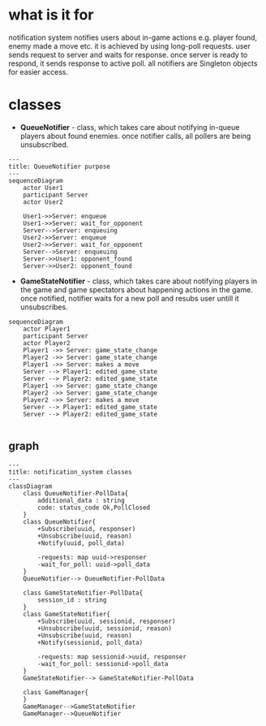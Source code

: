 # what is it for
notification system notifies users about in-game actions e.g. player found, enemy made a move etc.
it is achieved by using long-poll requests. user sends request to server and waits for response. once server is ready to respond, it sends response to active poll.
all notifiers are Singleton objects for easier access.
# classes
* **QueueNotifier** - class, which takes care about notifying in-queue players about found enemies. once notifier calls, all pollers are being unsubscribed.
```mermaid
---
title: QueueNotifier purpose
---
sequenceDiagram
	actor User1
	participant Server
	actor User2
	
	User1->>Server: enqueue
	User1->>Server: wait_for_opponent
	Server-->Server: enqueuing
	User2->>Server: enqueue
	User2->>Server: wait_for_opponent
	Server-->Server: enqueuing
	Server->>User1: opponent_found
	Server->>User2: opponent_found

```
* **GameStateNotifier** - class, which takes care about notifying players in the game and game spectators about happening actions in the game. once notified, notifier waits for a new poll and resubs user untill it unsubscribes.
```mermaid
sequenceDiagram
	actor Player1
	participant Server
	actor Player2
	Player1 ->> Server: game_state_change
	Player2 ->> Server: game_state_change
	Player1 ->> Server: makes a move
	Server --> Player1: edited_game_state
	Server --> Player2: edited_game_state
	Player1 ->> Server: game_state_change
	Player2 ->> Server: game_state_change
	Player2 ->> Server: makes a move
	Server --> Player1: edited_game_state
	Server --> Player2: edited_game_state
	
```

## graph
```mermaid
---
title: notification_system classes
---
classDiagram
	class QueueNotifier-PollData{
		additional_data : string
		code: status_code Ok,PollClosed
	}
	class QueueNotifier{
		+Subscribe(uuid, responser)
		+Unsubscribe(uuid, reason)
		+Notify(uuid, poll_data)

		-requests: map uuid->responser
		-wait_for_poll: uuid->poll_data
	}
	QueueNotifier--> QueueNotifier-PollData
	
	class GameStateNotifier-PollData{
		session_id : string
	}
	class GameStateNotifier{
		+Subscribe(uuid, sessionid, responser)
		+Unsubscribe(uuid, sessionid, reason)
		+Unsubscribe(uuid, reason)
		+Notify(sessionid, poll_data)

		-requests: map sessionid->uuid, responser
		-wait_for_poll: sessionid->poll_data
	}
	GameStateNotifier--> GameStateNotifier-PollData

	class GameManager{
	}
	GameManager-->GameStateNotifier
	GameManager-->QueueNotifier
```
